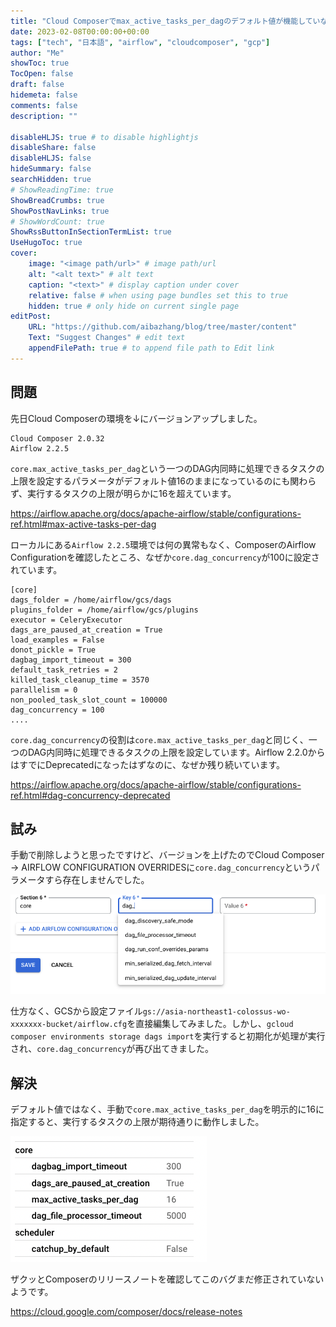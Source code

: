 ```yaml
---
title: "Cloud Composerでmax_active_tasks_per_dagのデフォルト値が機能していない問題"
date: 2023-02-08T00:00:00+00:00
tags: ["tech", "日本語", "airflow", "cloudcomposer", "gcp"]
author: "Me"
showToc: true
TocOpen: false
draft: false
hidemeta: false
comments: false
description: ""

disableHLJS: true # to disable highlightjs
disableShare: false
disableHLJS: false
hideSummary: false
searchHidden: true
# ShowReadingTime: true
ShowBreadCrumbs: true
ShowPostNavLinks: true
# ShowWordCount: true
ShowRssButtonInSectionTermList: true
UseHugoToc: true
cover:
    image: "<image path/url>" # image path/url
    alt: "<alt text>" # alt text
    caption: "<text>" # display caption under cover
    relative: false # when using page bundles set this to true
    hidden: true # only hide on current single page
editPost:
    URL: "https://github.com/aibazhang/blog/tree/master/content"
    Text: "Suggest Changes" # edit text
    appendFilePath: true # to append file path to Edit link
---
```


## 問題

先日Cloud Composerの環境を↓にバージョンアップしました。

```
Cloud Composer 2.0.32
Airflow 2.2.5
```

`core.max_active_tasks_per_dag`という一つのDAG内同時に処理できるタスクの上限を設定するパラメータがデフォルト値16のままになっているのにも関わらず、実行するタスクの上限が明らかに16を超えています。

https://airflow.apache.org/docs/apache-airflow/stable/configurations-ref.html#max-active-tasks-per-dag

ローカルにある`Airflow 2.2.5`環境では何の異常もなく、ComposerのAirflow Configurationを確認したところ、なぜか`core.dag_concurrency`が100に設定されています。

```
[core]
dags_folder = /home/airflow/gcs/dags
plugins_folder = /home/airflow/gcs/plugins
executor = CeleryExecutor
dags_are_paused_at_creation = True
load_examples = False
donot_pickle = True
dagbag_import_timeout = 300
default_task_retries = 2
killed_task_cleanup_time = 3570
parallelism = 0
non_pooled_task_slot_count = 100000
dag_concurrency = 100
....
```

`core.dag_concurrency`の役割は`core.max_active_tasks_per_dag`と同じく、一つのDAG内同時に処理できるタスクの上限を設定しています。Airflow 2.2.0からはすでにDeprecatedになったはずなのに、なぜか残り続いています。

https://airflow.apache.org/docs/apache-airflow/stable/configurations-ref.html#dag-concurrency-deprecated

## 試み

手動で削除しようと思ったですけど、バージョンを上げたのでCloud Composer -> AIRFLOW CONFIGURATION OVERRIDESに`core.dag_concurrency`というパラメータすら存在しませんでした。

![](images/36892f49cf56-20230217.png)

仕方なく、GCSから設定ファイル`gs://asia-northeast1-colossus-wo-xxxxxxx-bucket/airflow.cfg`を直接編集してみました。しかし、`gcloud composer environments storage dags import`を実行すると初期化が処理が実行され、`core.dag_concurrency`が再び出てきました。

## 解決

デフォルト値ではなく、手動で`core.max_active_tasks_per_dag`を明示的に16に指定すると、実行するタスクの上限が期待通りに動作しました。

![](images/7be4cd914ab1-20230217.png)

ザクッとComposerのリリースノートを確認してこのバグまだ修正されていないようです。

https://cloud.google.com/composer/docs/release-notes
